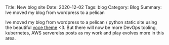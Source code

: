 Title: New blog site
Date: 2020-12-02
Tags: blog
Category: Blog
Summary: Ive moved my blog from wordpress to a pelican

Ive moved my blog from wordpress to a pelican / python static site using the beautiful [voce theme](https://github.com/limbenjamin/voce) <3. But there will now be more DevOps tooling, kubernetes, AWS serverelss posts as my work and play evolves more in this area.
